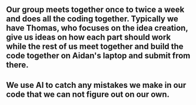## Our group meets together once to twice a week and does all the coding together. Typically we have Thomas, who focuses on the idea creation, give us ideas on how each part should work while the rest of us meet together and build the code together on Aidan's laptop and submit from there.

## We use AI to catch any mistakes we make in our code that we can not figure out on our own.
